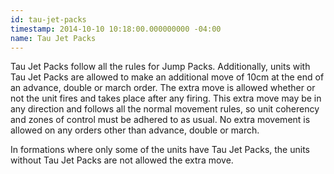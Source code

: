 ```yaml
---
id: tau-jet-packs
timestamp: 2014-10-10 10:18:00.000000000 -04:00
name: Tau Jet Packs
---
```

<p>Tau Jet Packs follow all the rules for Jump Packs. Additionally, units with Tau Jet Packs are allowed to make an additional move of 10cm at the end of an advance, double or march order. The extra move is allowed whether or not the unit fires and takes place after any firing. This extra move may be in any direction and follows all the normal movement rules, so unit coherency and zones of control must be adhered to as usual. No extra movement is allowed on any orders other than advance, double or march.</p>

<p>In formations where only some of the units have Tau Jet Packs, the units without Tau Jet Packs are not allowed the extra move.</p>